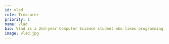 ```yaml
---
id: vlad
role: Treasurer
priority: 1
name: Vlad
bio: Vlad is a 2nd-year Computer Science student who likes programming, GNU/Linux, and cybersecurity.
image: vlad.jpg
---
```

